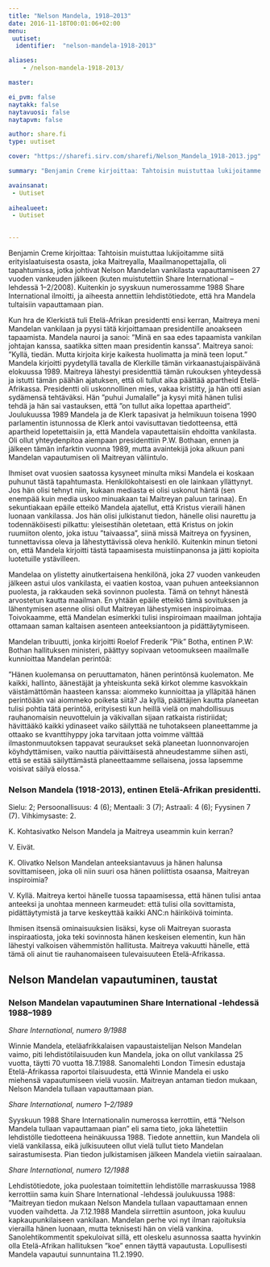 ```yaml
---
title: "Nelson Mandela, 1918–2013"
date: 2016-11-18T00:01:06+02:00
menu:
 uutiset:
  identifier:  "nelson-mandela-1918-2013"

aliases:
    - /nelson-mandela-1918-2013/

master:

ei_pvm: false
naytakk: false
naytavuosi: false
naytapvm: false

author: share.fi
type: uutiset

cover: "https://sharefi.sirv.com/sharefi/Nelson_Mandela_1918-2013.jpg"

summary: "Benjamin Creme kirjoittaa: Tahtoisin muistuttaa lukijoitamme siitä erityislaatuisesta osasta, joka Maitreyalla, Maailmanopettajalla, oli tapahtumissa, jotka johtivat Nelson Mandelan vankilasta vapauttamiseen 27 vuoden vankeuden jälkeen"

avainsanat:
 - Uutiset
 
aihealueet:
 - Uutiset
 

---
```



<p class="alustus">Benjamin Creme kirjoittaa: Tahtoisin muistuttaa lukijoitamme siitä erityislaatuisesta osasta, joka Maitreyalla, Maailmanopettajalla, oli tapahtumissa, jotka johtivat Nelson Mandelan vankilasta vapauttamiseen 27 vuoden vankeuden jälkeen (kuten muistutettiin Share International –lehdessä 1–2/2008). Kuitenkin jo syyskuun numerossamme 1988 Share International ilmoitti, ja aiheesta annettiin lehdistötiedote, että hra Mandela tultaisiin vapauttamaan pian.</p>
<p>Kun hra de Klerkistä tuli Etelä-Afrikan presidentti ensi kerran, Maitreya meni Mandelan vankilaan ja pyysi tätä kirjoittamaan presidentille anoakseen tapaamista. Mandela nauroi ja sanoi: ”Minä en saa edes tapaamista vankilan johtajan kanssa, saatikka sitten maan presidentin kanssa”. Maitreya sanoi: ”Kyllä, tiedän. Mutta kirjoita kirje kaikesta huolimatta ja minä teen loput.” Mandela kirjoitti pyydetyllä tavalla de Klerkille tämän virkaanastujaispäivänä elokuussa 1989. Maitreya lähestyi presidenttiä tämän rukouksen yhteydessä ja istutti tämän päähän ajatuksen, että oli tullut aika päättää apartheid Etelä-Afrikassa. Presidentti oli uskonnollinen mies, vakaa kristitty, ja hän otti asian sydämensä tehtäväksi. Hän ”puhui Jumalalle” ja kysyi mitä hänen tulisi tehdä ja hän sai vastauksen, että ”on tullut aika lopettaa apartheid”. Joulukuussa 1989 Mandela ja de Klerk tapasivat ja helmikuun toisena 1990 parlamentin istunnossa de Klerk antoi vavisuttavan tiedotteensa, että apartheid lopetettaisiin ja, että Mandela vapautettaisiin ehdoitta vankilasta. Oli ollut yhteydenpitoa aiempaan presidenttiin P.W. Bothaan, ennen ja jälkeen tämän infarktin vuonna 1989, mutta avaintekijä joka alkuun pani Mandelan vapautumisen oli Maitreyan väliintulo.</p>
<p>Ihmiset ovat vuosien saatossa kysyneet minulta miksi Mandela ei koskaan puhunut tästä tapahtumasta. Henkilökohtaisesti en ole lainkaan yllättynyt. Jos hän olisi tehnyt niin, kukaan mediasta ei olisi uskonut häntä (sen enempää kuin media uskoo minuakaan tai Maitreyan paluun tarinaa). En sekuntiakaan epäile etteikö Mandela ajatellut, että Kristus vieraili hänen luonaan vankilassa. Jos hän olisi julkistanut tiedon, hänelle olisi naurettu ja todennäköisesti pilkattu: yleisestihän oletetaan, että Kristus on jokin ruumiiton olento, joka istuu ”taivaassa”, siinä missä Maitreya on fyysinen, tunnettavissa oleva ja lähestyttävissä oleva henkilö. Kuitenkin minun tietoni on, että Mandela kirjoitti tästä tapaamisesta muistiinpanonsa ja jätti kopioita luotetuille ystävilleen.</p>
<p>Mandelaa on ylistetty ainutkertaisena henkilönä, joka 27 vuoden vankeuden jälkeen astui ulos vankilasta, ei vaatien kostoa, vaan puhuen anteeksiannon puolesta, ja rakkauden sekä sovinnon puolesta. Tämä on tehnyt hänestä arvostetun kautta maailman. En yhtään epäile etteikö tämä sovituksen ja lähentymisen asenne olisi ollut Maitreyan lähestymisen inspiroimaa. Toivokaamme, että Mandelan esimerkki tulisi inspiroimaan maailman johtajia ottamaan saman kaltaisen asenteen anteeksiantoon ja pidättäytymiseen.</p>
<p>Mandelan tribuutti, jonka kirjoitti Roelof Frederik ”Pik” Botha, entinen P.W: Bothan hallituksen ministeri, päättyy sopivaan vetoomukseen maailmalle kunnioittaa Mandelan perintöä:</p>
<p>”Hänen kuolemansa on peruuttamaton, hänen perintönsä kuolematon. Me kaikki, hallinto, äänestäjät ja yhteiskunta sekä kirkot olemme kasvokkain väistämättömän haasteen kanssa: aiommeko kunnioittaa ja ylläpitää hänen perintöään vai aiommeko poiketa siitä? Ja kyllä, päättäjien kautta planeetan tulisi pohtia tätä perintöä, erityisesti kun heillä vielä on mahdollisuus rauhanomaisin neuvotteluin ja väkivallan sijaan ratkaista ristiriidat; hävittääkö kaikki ydinaseet vaiko säilyttää ne tuhotakseen planeettamme ja ottaako se kvanttihyppy joka tarvitaan jotta voimme välttää ilmastonmuutoksen tappavat seuraukset sekä planeetan luonnonvarojen köyhdyttämisen, vaiko nauttia päivittäisestä ahneudestamme siihen asti, että se estää säilyttämästä planeettaamme sellaisena, jossa lapsemme voisivat säilyä elossa.”</p>



<div class="qna">
<h3>Nelson Mandela (1918-2013), entinen Etelä-Afrikan presidentti.</h3>
<p>Sielu: 2; Persoonallisuus: 4 (6); Mentaali: 3 (7); Astraali: 4 (6); Fyysinen 7 (7). Vihkimysaste: 2.</p>

<p class="qna-q">K. Kohtasivatko Nelson Mandela ja Maitreya useammin kuin kerran?</p>
<p>V. Eivät.</p>

<p class="qna-q">K. Olivatko Nelson Mandelan anteeksiantavuus ja hänen halunsa sovittamiseen, joka oli niin suuri osa hänen poliittista osaansa, Maitreyan inspiroimia?</p>
<p>V. Kyllä. Maitreya kertoi hänelle tuossa tapaamisessa, että hänen tulisi antaa anteeksi ja unohtaa menneen karmeudet: että tulisi olla sovittamista, pidättäytymistä ja tarve keskeyttää kaikki ANC:n häiriköivä toiminta.</p>
<p>Ihmisen itsensä ominaisuuksien lisäksi, kyse oli Maitreyan suorasta inspiraatiosta, joka teki sovinnosta hänen keskeisen elementin, kun hän lähestyi valkoisen vähemmistön hallitusta. Maitreya vakuutti hänelle, että tämä oli ainut tie rauhanomaiseen tulevaisuuteen Etelä-Afrikassa.</p>

<h2>Nelson Mandelan vapautuminen, taustat</h2>
<h3>Nelson Mandelan vapautuminen Share International -lehdessä 1988–1989</h3>
<p><em>Share International, numero 9/1988</em></p>
<p>Winnie Mandela, eteläafrikkalaisen vapaustaistelijan Nelson Mandelan vaimo, piti lehdistötilaisuuden kun Mandela, joka on ollut vankilassa 25 vuotta, täytti 70 vuotta 18.7.1988. Sanomalehti London Timesin edustaja Etelä-Afrikassa raportoi tilaisuudesta, että Winnie Mandela ei usko miehensä vapautumiseen vielä vuosiin. Maitreyan antaman tiedon mukaan, Nelson Mandela tullaan vapauttamaan pian.</p>
<p><em>Share International, numero 1–2/1989</em></p>
<p>Syyskuun 1988 Share Internationalin numerossa kerrottiin, että ”Nelson Mandela tullaan vapauttamaan pian” eli sama tieto, joka lähetettiin lehdistölle tiedotteena heinäkuussa 1988. Tiedote annettiin, kun Mandela oli vielä vankilassa, eikä julkisuuteen ollut vielä tullut tieto Mandelan sairastumisesta. Pian tiedon julkistamisen jälkeen Mandela vietiin sairaalaan.</p>
<p><em>Share International, numero 12/1988</em></p>
<p>Lehdistötiedote, joka puolestaan toimitettiin lehdistölle marraskuussa 1988 kerrottiin sama kuin Share International -lehdessä joulukuussa 1988: ”Maitreyan tiedon mukaan Nelson Mandela tullaan vapauttamaan ennen vuoden vaihdetta. Ja 7.12.1988 Mandela siirrettiin asuntoon, joka kuuluu kapkaupunkilaiseen vankilaan. Mandelan perhe voi nyt ilman rajoituksia vierailla hänen luonaan, mutta teknisesti hän on vielä vankina. Sanolehtikommentit spekuloivat sillä, ett oleskelu asunnossa saatta hyvinkin olla Etelä-Afrikan hallituksen ”koe” ennen täyttä vapautusta. Lopullisesti Mandela vapautui sunnuntaina 11.2.1990.</p>
</div>